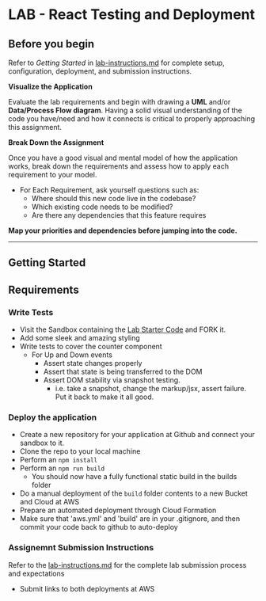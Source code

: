 # LAB - React Testing and Deployment

## Before you begin
Refer to *Getting Started*  in [lab-instructions.md](../../../reference/submission-instructions/labs.md) for complete setup, configuration, deployment, and submission instructions.

**Visualize the Application**

Evaluate the lab requirements and begin with drawing a **UML** and/or **Data/Process Flow diagram**.  Having a solid visual understanding of the code you have/need and how it connects is critical to properly approaching this assignment.

**Break Down the Assignment**

Once you have a good visual and mental model of how the application works, break down the requirements and assess how to apply each requirement to your model.

 * For Each Requirement, ask yourself questions such as:
   * Where should this new code live in the codebase?
   * Which existing code needs to be modified?
   * Are there any dependencies that this feature requires

**Map your priorities and dependencies before jumping into the code.**

---

## Getting Started

## Requirements

### Write Tests
* Visit the Sandbox containing the [Lab Starter Code](https://codesandbox.io/s/2471rk2wzr) and FORK it.
* Add some sleek and amazing styling
* Write tests to cover the counter component
  * For Up and Down events
    * Assert state changes properly
    * Assert that state is being transferred to the DOM
    * Assert DOM stability via snapshot testing.
      * i.e. take a snapshot, change the markup/jsx, assert failure.  Put it back to make it all good.

### Deploy the application
* Create a new repository for your application at Github and connect your sandbox to it.
* Clone the repo to your local machine
* Perform an `npm install`
* Perform an `npm run build`
  * You should now have a fully functional static build in the builds folder
* Do a manual deployment of the `build` folder contents to a new Bucket and Cloud at AWS
* Prepare an automated deployment through Cloud Formation
* Make sure that 'aws.yml' and 'build' are in your .gitignore, and then commit your code back to github to auto-deploy

### Assignemnt Submission Instructions
Refer to the [lab-instructions.md](../../../reference/submission-instructions/labs.md) for the complete lab submission process and expectations
* Submit links to both deployments at AWS
